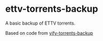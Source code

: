 # ettv-torrents-backup

A basic backup of ETTV torrents.

Based on code from [yify-torrents-backup](https://github.com/pxgamer/yify-torrents-backup)
